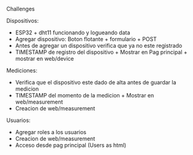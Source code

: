 Challenges

Dispositivos:
- ESP32 + dht11 funcionando y logueando data
- Agregar dispositivo: Boton flotante + formulario + POST
- Antes de agregar un dispositivo verifica que ya no este registrado
- TIMESTAMP de registro del dispositivo + Mostrar en Pag principal + mostrar en web/device
  
Mediciones: 
- Verifica que el dispositivo este dado de alta antes de guardar la medicion
- TIMESTAMP del momento de la medicion + Mostrar en web/measurement
- Creacion de web/measurement

Usuarios:
- Agregar roles a los usuarios
- Creacion de web/measurement
- Acceso desde pag principal (Users as html)

